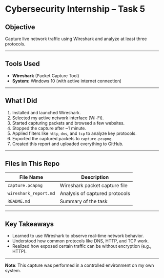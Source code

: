 
# Cybersecurity Internship – Task 5

## Objective
Capture live network traffic using Wireshark and analyze at least three protocols.

---

##  Tools Used
- **Wireshark** (Packet Capture Tool)
- **System:** Windows 10 (with active internet connection)

---

## What I Did

1. Installed and launched Wireshark.
2. Selected my active network interface (Wi-Fi).
3. Started capturing packets and browsed a few websites.
4. Stopped the capture after ~1 minute.
5. Applied filters like `http`, `dns`, and `tcp` to analyze key protocols.
6. Exported the captured packets to `capture.pcapng`.
7. Created this report and uploaded everything to GitHub.

---

## Files in This Repo

| File Name         | Description                              |
|-------------------|------------------------------------------|
| `capture.pcapng`  | Wireshark packet capture file            |
| `wireshark_report.md` | Analysis of captured protocols      |
| `README.md`       | Summary of the task                      |

---

## Key Takeaways

- Learned to use Wireshark to observe real-time network behavior.
- Understood how common protocols like DNS, HTTP, and TCP work.
- Realized how exposed certain traffic can be without encryption (e.g., HTTP).

---

**Note**: This capture was performed in a controlled environment on my own system.
